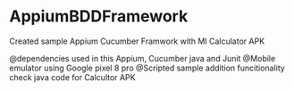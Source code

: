 # AppiumBDDFramework

 Created sample Appium Cucumber Framwork with MI Calculator APK
 
 @dependencies used in this Appium, Cucumber java and Junit
 @Mobile emulator using Google pixel 8 pro
 @Scripted sample addition funcitionality check java code for Calcultor APK
 
 
